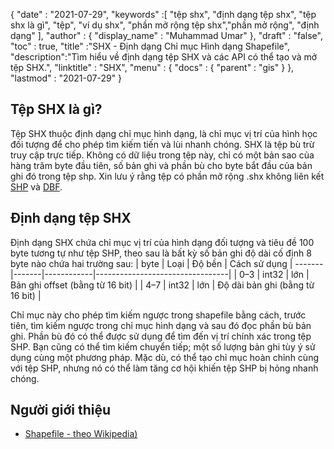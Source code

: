 {
  "date" : "2021-07-29",
  "keywords" :[ "tệp shx", "định dạng tệp shx", "tệp shx là gì", "tệp", "ví dụ shx", "phần mở rộng tệp shx","phần mở rộng", "định dạng" ],
  "author" : {
    "display_name" : "Muhammad Umar"
},
  "draft" : "false",
  "toc" : true,
  "title" :"SHX - Định dạng Chỉ mục Hình dạng Shapefile",
  "description":"Tìm hiểu về định dạng tệp SHX và các API có thể tạo và mở tệp SHX.",
  "linktitle" : "SHX",
  "menu" : {
    "docs" : {
      "parent" : "gis"
}
},
  "lastmod" : "2021-07-29"
}

## Tệp SHX là gì?
Tệp SHX thuộc định dạng chỉ mục hình dạng, là chỉ mục vị trí của hình học đối tượng để cho phép tìm kiếm tiến và lùi nhanh chóng. SHX là tệp bù trừ truy cập trực tiếp. Không có dữ liệu trong tệp này, chỉ có một bản sao của hàng trăm byte đầu tiên, số bản ghi và phần bù cho byte bắt đầu của bản ghi đó trong tệp shp. Xin lưu ý rằng tệp có phần mở rộng .shx không liên kết [SHP](/vi/gis/shp/) và [DBF](/vi/database/dbf/).

## Định dạng tệp SHX
Định dạng SHX chứa chỉ mục vị trí của hình dạng đối tượng và tiêu đề 100 byte tương tự như tệp SHP, theo sau là bất kỳ số bản ghi độ dài cố định 8 byte nào chứa hai trường sau:
| byte | Loại | Độ bền | Cách sử dụng |
-------|-------|------------|---------------------------------|
| 0–3 | int32 | lớn | Bản ghi offset (bằng từ 16 bit) |
| 4–7 | int32 | lớn | Độ dài bản ghi (bằng từ 16 bit) |

Chỉ mục này cho phép tìm kiếm ngược trong shapefile bằng cách, trước tiên, tìm kiếm ngược trong chỉ mục hình dạng và sau đó đọc phần bù bản ghi. Phần bù đó có thể được sử dụng để tìm đến vị trí chính xác trong tệp SHP. Bạn cũng có thể tìm kiếm chuyển tiếp; một số lượng bản ghi tùy ý sử dụng cùng một phương pháp. Mặc dù, có thể tạo chỉ mục hoàn chỉnh cùng với tệp SHP, nhưng nó có thể làm tăng cơ hội khiến tệp SHP bị hỏng nhanh chóng.


## Người giới thiệu

* [Shapefile - theo Wikipedia)](https://vi.wikipedia.org/wiki/Shapefile)


